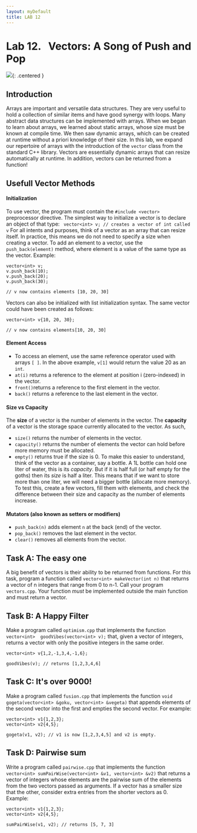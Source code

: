 ```yaml
---  
layout: myDefault  
title: LAB 12  
---      
```

  
# Lab 12. &nbsp; Vectors: A Song of Push and Pop


![](https://assets.wired.com/photos/w_1164/wp-content/uploads/2017/01/Vector-495300389-2-1.jpg){: .centered }


## Introduction
Arrays are important and versatile data structures. They are very useful to hold a collection of similar items and have good synergy with loops. Many abstract data structures can be implemented with arrays. When we began to learn about arrays, we learned about static arrays, whose size must be known at compile time. We then saw dynamic arrays, which can be created at runtime without a priori knowledge of their size. In this lab, we expand our repertoire of arrays with the introduction of the `vector` class from the standard C++ library. Vectors are essentially dynamic arrays that can resize automatically at runtime. In addition, vectors can be returned from a function!

## Usefull Vector Methods
#### Initialization
To use vector, the program must contain the `#include <vector>` preprocessor directive.
The simplest way to initialize a vector is to declare an object of that type:
` vector<int> v; // creates a vector of int called v`
For all intents and purposes, think of a vector as an array that can resize itself. In practice, this means we do not need to specify a size when creating a vector. To add an element to a vector, use the `push_back(element)` method, where element is a value of the same type as the vector.
Example:
```
vector<int> v;     
v.push_back(10); 
v.push_back(20); 
v.push_back(30);

// v now contains elements [10, 20, 30]
```

Vectors can also be initialized with list initialization syntax. The same vector could have been created as follows:
```
vector<int> v{10, 20, 30};

// v now contains elements[10, 20, 30]
```

#### Element Access
* To access an element, use the same reference operator used with arrays `[ ]`. In the above example, `v[1]` would return the value 20 as an `int`.
* `at(i)` returns a reference to the element at position i (zero-indexed) in the vector.
* `front()`returns a reference to the first element in the vector.
* `back()` returns a reference to the last element in the vector.

#### Size vs Capacity
The **size** of a vector is the number of elements in the vector. The **capacity** of a vector is the storage space currently allocated to the vector. As such, 
* `size()` returns the number of elements in the vector.
* `capacity()` returns the number of elements the vector can hold before more memory must be allocated. 
* `empty()` returns true if the size is 0. 
To make this easier to understand, think of the vector as a container, say a bottle. A 1L bottle can hold one liter of water, this is its *capacity*. But if it is half full (or half empty for the goths) then its *size* is half a liter. This means that if we want to store more than one liter, we will need a bigger bottle (allocate more memory). To test this, create a few vectors, fill them with elements, and check the difference between their size and capacity as the number of elements increase.

#### Mutators (also known as setters or modifiers)
* `push_back(n)` adds element `n` at the back (end) of the vector.
* `pop_back()` removes the last element in the vector.
* `clear()` removes all elements from the vector.

## Task A: The easy one
A big benefit of vectors is their ability to be returned from functions. For this task, program a function called `vector<int> makeVector(int n)` that returns a vector of n integers that range from 0 to n-1. Call your program `vectors.cpp`. Your function *must* be implemented outside the main function and must return a vector.
 
## Task B: A Happy Filter
Make a program called `optimism.cpp` that implements the function `vector<int>  goodVibes(vector<int> v);` that, given a vector of integers, returns a vector with only the positive integers in the same order. 
```
vector<int> v{1,2,-1,3,4,-1,6};

goodVibes(v); // returns [1,2,3,4,6]
```

## Task C: It's over 9000!
Make a program called `fusion.cpp` that implements the function `void gogeta(vector<int> &goku, vector<int> &vegeta)` that appends elements of the second vector into the first and empties the second vector. For example:
```
vector<int> v1{1,2,3};
vector<int> v2{4,5};

gogeta(v1, v2); // v1 is now [1,2,3,4,5] and v2 is empty.
```

## Task D: Pairwise sum
Write a program called `pairwise.cpp` that implements the function `vector<int> sumPairWise(vector<int> &v1, vector<int> &v2)` that returns a vector of integers whose elements are the pairwise sum of the elements from the two vectors passed as arguments. If a vector has a smaller size that the other, consider extra entries from the shorter vectors as 0.
Example:
```
vector<int> v1{1,2,3};
vector<int> v2{4,5};

sumPairWise(v1, v2); // returns [5, 7, 3]
``` 
